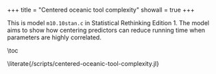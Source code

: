+++
title = "Centered oceanic tool complexity"
showall = true
+++

This is model `m10.10stan.c` in Statistical Rethinking Edition 1.
The model aims to show how centering predictors can reduce running time when parameters are highly correlated.

\toc

\literate{/scripts/centered-oceanic-tool-complexity.jl}
